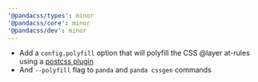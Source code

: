 ```yaml
---
'@pandacss/types': minor
'@pandacss/core': minor
'@pandacss/dev': minor
---
```


- Add a `config.polyfill` option that will polyfill the CSS @layer at-rules using a
  [postcss plugin](https://www.npmjs.com/package/@csstools/postcss-cascade-layers)
- And `--polyfill` flag to `panda` and `panda cssgen` commands
